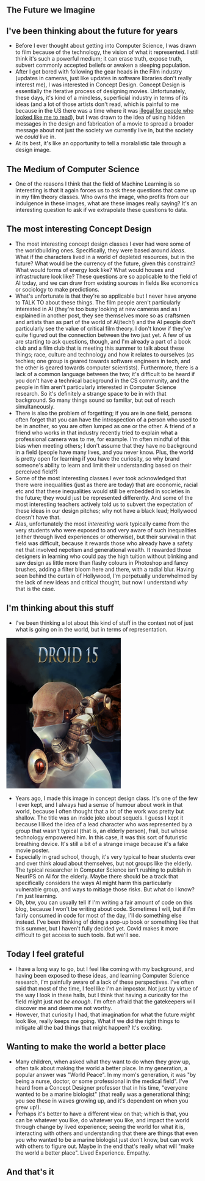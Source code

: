## The Future we Imagine

## I've been thinking about the future for years
- Before I ever thought about getting into Computer Science, I was drawn to film because of the technology,
  the vision of what it represented. I still think it's such a powerful medium; it can erase truth, expose truth,
  subvert commonly accepted beliefs or awaken a sleeping population. 
- After I got bored with following the gear heads in the Film industry (updates in cameras, 
  just like updates in software libraries don't really interest me), I was interested in Concept Design.
  Concept Design is essentially the iterative process of designing movies. Unfortunately, these days, it's 
  kind of a mindless, superficial industry in terms of its ideas (and a lot of those artists don't read, which is painful to me because in the US there was a time where it was [illegal for people who looked like me to read](https://en.wikipedia.org/wiki/Anti-literacy_laws_in_the_United_States)), but I was drawn to the idea of using hidden
  messages in the design and fabrication of a movie to spread a broader message about not just the society we
  currently live in, but the society we *could* live in.
- At its best, it's like an opportunity to tell a moralalistic tale through a design image.
  
## The Medium of Computer Science
- One of the reasons I think that the field of Machine Learning is so interesting is that it again forces us
  to ask these questions that came up in my film theory classes. Who owns the image, who profits from our indulgence
  in these images, what are these images really saying? It's an interesting question to ask if we extrapolate these
  questions to data.
  
## The most interesting Concept Design
- The most interesting concept design classes I ever had were some of the worldbuilding ones. Specifically, they were
  based around *ideas*. What if the characters lived in a world of depleted resources, but in the future? What would
  be the currency of the future, given this constraint? What would forms of energy look like? What would houses and
  infrastructure look like? These questions are so applicable to the field of AI today, and we can draw from existing sources in fields like economics or sociology to make predictions. 
- What's unfortunate is that they're so applicable but I never have anyone to TALK TO about these things. The film
  people aren't particularly interested in AI (they're too busy looking at new cameras and as I explained in another post, they see themselves more so as craftsmen and artists than as part of the world of AI/tech!) and the AI people don't particularly
  see the value of critical film theory. I don't know if they've quite figured out the connection between the two just yet. A few of us are starting to ask questions, though, and I'm already a part of a book club and a film club that is meeting this summer to talk about these things; race, culture and technology and how it relates to ourselves (as techies; one group is geared towards software engineers in tech, and the other is geared towards computer scientists).
  Furthermore, there is a lack of a common language between the two; it's difficult to be heard if you don't have a technical
  background in the CS community, and the people in film aren't particularly interested in Computer Science research.
  So it's definitely a strange space to be in with that background. So many things sound so familiar, but out of reach 
  simultaneously.
- There is also the problem of forgetting; if you are in one field, persons often forget that you can have the introspection
  of a person who used to be in another, so you are often lumped as one or the other. A friend of a friend who works in that
  industry recently tried to explain what a professional camera was to me, for example. I'm often mindful of this bias
  when meeting others; I don't assume that they have no background in a field (people have many lives, and you never know.
  Plus, the world is pretty open for learning if you have the curiosity, so why brand someone's ability to learn and 
  limit their understanding based on their perceived field?)
- Some of the most interesting classes I ever took acknowledged that there were inequalities (just as there are today)
  that are economic, racial etc and that these inequalities would still be embedded in societies in the future; they would
  just be represented differently. And some of the most interesting teachers actively told us to subvert the expectation
  of these ideas in our design pitches; why not have a black lead; Hollywood doesn't have that. 
- Alas, unfortunately the most *interesting* work typically came from the very students who were exposed to and very aware
  of such inequalities (either through lived experiences or otherwise), but their survival in that field was difficult, because it rewards those who already have a safety
  net that involved nepotism and generational wealth. It rewarded those designers in learning who could pay the high 
  tuition without blinking and saw design as little more than flashy colours in Photoshop and fancy brushes, adding a filter
  bloom here and there, with a radial blur. Having seen behind the curtain of Hollywood, I'm perpetually underwhelmed by the 
  lack of new ideas and critical thought, but now I understand *why* that is the case. 
  
## I'm thinking about this stuff
- I've been thinking a lot about this kind of stuff in the context not of just what is going on in the world, but in terms
  of representation. 
  
<img src="/images/doiknowyou/droid15.png" width="300">

- Years ago, I made this image in concept design class. It's one of the few I ever kept, and I always had a sense of humour about work in that world, because I often thought that a lot of the work was pretty but shallow. The title was an inside joke about sequels. I guess I kept it because I liked the idea
  of a lead character who was represented by a group that wasn't typical (that is, an elderly person), frail, but whose
  technology empowered him. In this case, it was this sort of futuristic breathing device. It's still a bit of a strange image
  because it's a fake movie poster.
- Especially in grad school, though, it's very typical to hear students over and over think aloud about themselves, but not
  groups like the elderly. The typical researcher in Computer Science isn't rushing to publish in NeurIPS on AI for the elderly.
  Maybe there should be a track that specifically considers the ways AI might harm this particularly vulnerable group, and ways
  to mitiage those risks. But what do I know? I'm just learning.
- Oh, btw, you can usually tell if I'm writing a fair amount of code on this blog, because I won't be writing about code.
  Sometimes I will, but if I'm fairly consumed in code for most of the day, I'll do something else instead. I've been thinking
  of doing a pop-up book or something like that this summer, but I haven't fully decided yet. Covid makes it more difficult
  to get access to such tools. But we'll see.
  
## Today I feel grateful
- I have a long way to go, but I feel like coming with my background, and having been exposed to these ideas, and learning
  Computer Science research, I'm painfully aware of a lack of these perspectives. I've often said that most of the time,
  I feel like I'm an impostor. Not just by virtue of the way I look in these halls, but I think that having a curiosity 
  for the field might just *not be enough*. I'm often afraid that the gatekeepers will discover me and deem me not worthy.
- However, that curiosity I had, that imagination for what the future *might* look like, really keeps me going. What if we
  did the right things to mitigate all the bad things that might happen? It's exciting. 
  
## Wanting to make the world a better place
- Many children, when asked what they want to do when they grow up, often talk about making the world a better place. 
  In my generation, a popular answer was "World Peace". In my mom's generation, it was "by being a nurse, doctor, or some
  professional in the medical field". I've heard from a Concept Designer professor that in his time, "everyone wanted to be
  a marine biologist" (that really was a generational thing; you see these in waves growing up, and it's dependent on when
  you grew up!). 
- Perhaps it's better to have a different view on that; which is that, you can be whatever you like, do whatever you like,
  and impact the world through change by lived experience; seeing the world for what it is, interacting with others 
  and understanding that there are things that even you who wanted to be a marine biologist just don't know, but can work
  with others to figure out. Maybe in the end that's really what will "make the world a better place". Lived Experience. 
  Empathy.
  
## And that's it
  
